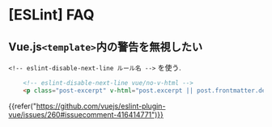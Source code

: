 # [ESLint] FAQ


Vue.js`<template>`内の警告を無視したい
--------------------------------------

`<!-- eslint-disable-next-line ルール名 -->` を使う.

```html
    <!-- eslint-disable-next-line vue/no-v-html -->
    <p class="post-excerpt" v-html="post.excerpt || post.frontmatter.description || '' " />
```

{{refer("https://github.com/vuejs/eslint-plugin-vue/issues/260#issuecomment-416414771")}}
